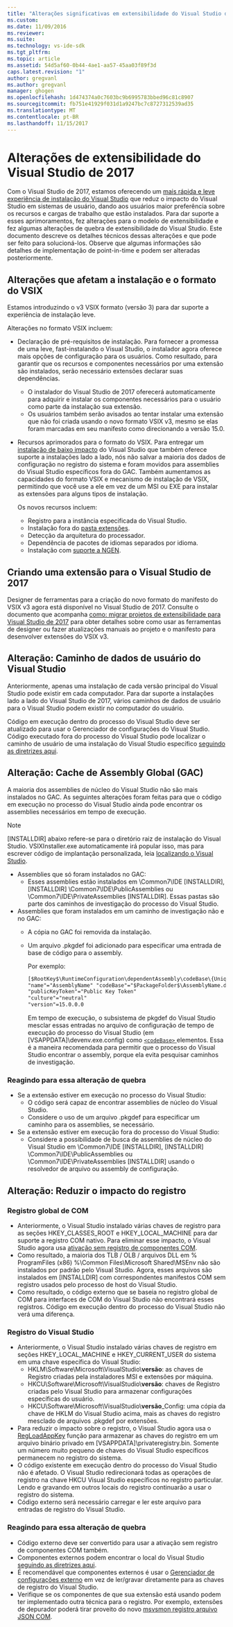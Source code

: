 ```yaml
---
title: "Alterações significativas em extensibilidade do Visual Studio de 2017 | Microsoft Docs"
ms.custom: 
ms.date: 11/09/2016
ms.reviewer: 
ms.suite: 
ms.technology: vs-ide-sdk
ms.tgt_pltfrm: 
ms.topic: article
ms.assetid: 54d5af60-0b44-4ae1-aa57-45aa03f89f3d
caps.latest.revision: "1"
author: gregvanl
ms.author: gregvanl
manager: ghogen
ms.openlocfilehash: 1d474374a0c7603bc9b6995783bbed96c81c8907
ms.sourcegitcommit: fb751e41929f031d1a9247bc7c8727312539ad35
ms.translationtype: MT
ms.contentlocale: pt-BR
ms.lasthandoff: 11/15/2017
---
```

# <a name="changes-in-visual-studio-2017-extensibility"></a>Alterações de extensibilidade do Visual Studio de 2017

Com o Visual Studio de 2017, estamos oferecendo um [mais rápida e leve experiência de instalação do Visual Studio](https://blogs.msdn.microsoft.com/visualstudio/2016/04/01/faster-leaner-visual-studio-installer) que reduz o impacto do Visual Studio em sistemas de usuário, dando aos usuários maior preferência sobre os recursos e cargas de trabalho que estão instalados. Para dar suporte a esses aprimoramentos, fez alterações para o modelo de extensibilidade e fez algumas alterações de quebra de extensibilidade do Visual Studio. Este documento descreve os detalhes técnicos dessas alterações e que pode ser feito para solucioná-los. Observe que algumas informações são detalhes de implementação de point-in-time e podem ser alteradas posteriormente.

## <a name="changes-affecting-vsix-format-and-installation"></a>Alterações que afetam a instalação e o formato do VSIX

Estamos introduzindo o v3 VSIX formato (versão 3) para dar suporte a experiência de instalação leve.

Alterações no formato VSIX incluem:

* Declaração de pré-requisitos de instalação. Para fornecer a promessa de uma leve, fast-instalando o Visual Studio, o instalador agora oferece mais opções de configuração para os usuários. Como resultado, para garantir que os recursos e componentes necessários por uma extensão são instalados, serão necessário extensões declarar suas dependências.
  * O instalador do Visual Studio de 2017 oferecerá automaticamente para adquirir e instalar os componentes necessários para o usuário como parte da instalação sua extensão.
  * Os usuários também serão avisados ao tentar instalar uma extensão que não foi criada usando o novo formato VSIX v3, mesmo se elas foram marcadas em seu manifesto como direcionando a versão 15.0.
* Recursos aprimorados para o formato do VSIX. Para entregar um [instalação de baixo impacto](https://blogs.msdn.microsoft.com/visualstudio/2016/04/25/anatomy-of-a-low-impact-visual-studio-install) do Visual Studio que também oferece suporte a instalações lado a lado, nós não salvar a maioria dos dados de configuração no registro do sistema e foram movidos para assemblies do Visual Studio específicos fora do GAC. Também aumentamos as capacidades do formato VSIX e mecanismo de instalação de VSIX, permitindo que você use a ele em vez de um MSI ou EXE para instalar as extensões para alguns tipos de instalação.

  Os novos recursos incluem:

  * Registro para a instância especificada do Visual Studio.
  * Instalação fora do [pasta extensões](set-install-root.md).
  * Detecção da arquitetura do processador.
  * Dependência de pacotes de idiomas separados por idioma.
  * Instalação com [suporte a NGEN](ngen-support.md).

## <a name="building-an-extension-for-visual-studio-2017"></a>Criando uma extensão para o Visual Studio de 2017

Designer de ferramentas para a criação do novo formato do manifesto do VSIX v3 agora está disponível no Visual Studio de 2017. Consulte o documento que acompanha [como: migrar projetos de extensibilidade para Visual Studio de 2017](how-to-migrate-extensibility-projects-to-visual-studio-2017.md) para obter detalhes sobre como usar as ferramentas de designer ou fazer atualizações manuais ao projeto e o manifesto para desenvolver extensões do VSIX v3.

## <a name="change-visual-studio-user-data-path"></a>Alteração: Caminho de dados de usuário do Visual Studio

Anteriormente, apenas uma instalação de cada versão principal do Visual Studio pode existir em cada computador. Para dar suporte a instalações lado a lado do Visual Studio de 2017, vários caminhos de dados de usuário para o Visual Studio podem existir no computador do usuário.

Código em execução dentro do processo do Visual Studio deve ser atualizado para usar o Gerenciador de configurações do Visual Studio. Código executado fora do processo do Visual Studio pode localizar o caminho de usuário de uma instalação do Visual Studio específico [seguindo as diretrizes aqui](locating-visual-studio.md).

## <a name="change-global-assembly-cache-gac"></a>Alteração: Cache de Assembly Global (GAC)

A maioria dos assemblies de núcleo do Visual Studio não são mais instalados no GAC. As seguintes alterações foram feitas para que o código em execução no processo do Visual Studio ainda pode encontrar os assemblies necessários em tempo de execução.

> [!NOTE]
> [INSTALLDIR] abaixo refere-se para o diretório raiz de instalação do Visual Studio. VSIXInstaller.exe automaticamente irá popular isso, mas para escrever código de implantação personalizada, leia [localizando o Visual Studio](locating-visual-studio.md).

* Assemblies que só foram instalados no GAC:
  * Esses assemblies estão instalados em \Common7\IDE [INSTALLDIR]\, [INSTALLDIR] \Common7\IDE\PublicAssemblies ou \Common7\IDE\PrivateAssemblies [INSTALLDIR]. Essas pastas são parte dos caminhos de investigação do processo do Visual Studio.
* Assemblies que foram instalados em um caminho de investigação não e no GAC:
  * A cópia no GAC foi removida da instalação.
  * Um arquivo .pkgdef foi adicionado para especificar uma entrada de base de código para o assembly.

    Por exemplo:
    
    ```xml
    [$RootKey$\RuntimeConfiguration\dependentAssembly\codeBase\{UniqueGUID}]
    "name"="AssemblyName" "codeBase"="$PackageFolder$\AssemblyName.dll"
    "publicKeyToken"="Public Key Token"
    "culture"="neutral"
    "version"=15.0.0.0
    ```
    Em tempo de execução, o subsistema de pkgdef do Visual Studio mesclar essas entradas no arquivo de configuração de tempo de execução do processo do Visual Studio (em [VSAPPDATA]\devenv.exe.config) como [ `<codeBase>` ](https://msdn.microsoft.com/en-us/library/efs781xb(v=vs.110).aspx) elementos. Essa é a maneira recomendada para permitir que o processo do Visual Studio encontrar o assembly, porque ela evita pesquisar caminhos de investigação.

### <a name="reacting-to-this-breaking-change"></a>Reagindo para essa alteração de quebra

* Se a extensão estiver em execução no processo do Visual Studio:
  * O código será capaz de encontrar assemblies de núcleo do Visual Studio.
  * Considere o uso de um arquivo .pkgdef para especificar um caminho para os assemblies, se necessário.
* Se a extensão estiver em execução fora do processo do Visual Studio:
  * Considere a possibilidade de busca de assemblies de núcleo do Visual Studio em \Common7\IDE [INSTALLDIR]\, [INSTALLDIR] \Common7\IDE\PublicAssemblies ou \Common7\IDE\PrivateAssemblies [INSTALLDIR] usando o resolvedor de arquivo ou assembly de configuração.

## <a name="change-reduce-registry-impact"></a>Alteração: Reduzir o impacto do registro

### <a name="global-com-registration"></a>Registro global de COM

* Anteriormente, o Visual Studio instalado várias chaves de registro para as seções HKEY_CLASSES_ROOT e HKEY_LOCAL_MACHINE para dar suporte a registro COM nativo. Para eliminar esse impacto, o Visual Studio agora usa [ativação sem registro de componentes COM](https://msdn.microsoft.com/en-us/library/ms973913.aspx).
* Como resultado, a maioria dos TLB / OLB / arquivos DLL em % ProgramFiles (x86) %\Common Files\Microsoft Shared\MSEnv não são instalados por padrão pelo Visual Studio. Agora, esses arquivos são instalados em [INSTALLDIR] com correspondentes manifestos COM sem registro usados pelo processo de host do Visual Studio.
* Como resultado, o código externo que se baseia no registro global de COM para interfaces de COM do Visual Studio não encontrará esses registros. Código em execução dentro do processo do Visual Studio não verá uma diferença.

### <a name="visual-studio-registry"></a>Registro do Visual Studio

* Anteriormente, o Visual Studio instalado várias chaves de registro em seções HKEY_LOCAL_MACHINE e HKEY_CURRENT_USER do sistema em uma chave específica do Visual Studio:
  * HKLM\Software\Microsoft\VisualStudio\\**versão**: as chaves de Registro criadas pela instaladores MSI e extensões por máquina.
  * HKCU\Software\Microsoft\VisualStudio\\**versão**: chaves de Registro criadas pelo Visual Studio para armazenar configurações específicas do usuário.
  * HKCU\Software\Microsoft\VisualStudio\\**versão**_Config: uma cópia da chave de HKLM do Visual Studio acima, mais as chaves do registro mesclado de arquivos .pkgdef por extensões.
* Para reduzir o impacto sobre o registro, o Visual Studio agora usa o [RegLoadAppKey](https://msdn.microsoft.com/en-us/library/windows/desktop/ms724886(v=vs.85).aspx) função para armazenar as chaves do registro em um arquivo binário privado em [VSAPPDATA]\privateregistry.bin. Somente um número muito pequeno de chaves do Visual Studio específicos permanecem no registro do sistema.
* O código existente em execução dentro do processo do Visual Studio não é afetado. O Visual Studio redirecionará todas as operações de registro na chave HKCU Visual Studio específicos no registro particular. Lendo e gravando em outros locais do registro continuarão a usar o registro do sistema.
* Código externo será necessário carregar e ler este arquivo para entradas de registro do Visual Studio.

### <a name="reacting-to-this-breaking-change"></a>Reagindo para essa alteração de quebra

* Código externo deve ser convertido para usar a ativação sem registro de componentes COM também.
* Componentes externos podem encontrar o local do Visual Studio [seguindo as diretrizes aqui](https://blogs.msdn.microsoft.com/heaths/2016/09/15/changes-to-visual-studio-15-setup).
* É recomendável que componentes externos é usar o [Gerenciador de configurações externo](https://msdn.microsoft.com/en-us/library/microsoft.visualstudio.settings.externalsettingsmanager.aspx) em vez de ler/gravar diretamente para as chaves de registro do Visual Studio.
* Verifique se os componentes de que sua extensão está usando podem ter implementado outra técnica para o registro. Por exemplo, extensões de depurador poderá tirar proveito do novo [msvsmon registro arquivo JSON COM](migrate-debugger-COM-registration.md).
